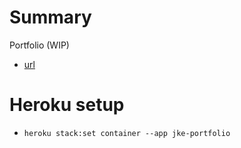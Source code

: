 # Summary
Portfolio (WIP) 
* [url](jke-portfolio.herokuapp.com)

# Heroku setup
* `heroku stack:set container --app jke-portfolio`

